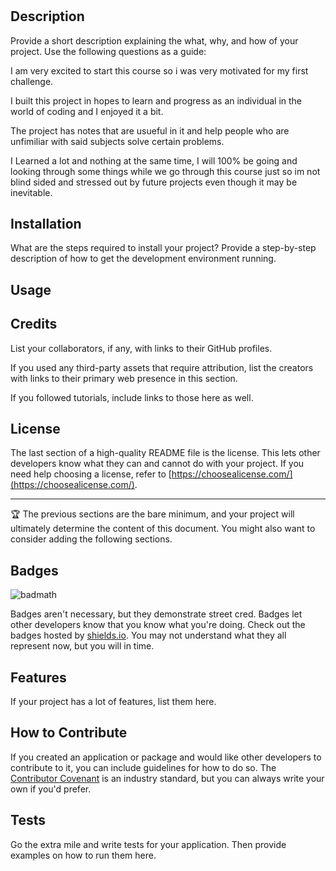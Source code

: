 # <Colins Prework Study Guide>

## Description

Provide a short description explaining the what, why, and how of your project. Use the following questions as a guide:

I am very excited to start this course so i was very motivated for my first challenge.

I built this project in hopes to learn and progress as an individual in the world of coding and I enjoyed it a bit.

The project has notes that are usueful in it and help people who are unfimiliar with said subjects solve certain problems.

I Learned a lot and nothing at the same time, I will 100% be going and looking through some things while we go through this course just so im not blind sided and stressed out by future projects even though it may be inevitable.

## Installation

What are the steps required to install your project? Provide a step-by-step description of how to get the development environment running.

## Usage



## Credits

List your collaborators, if any, with links to their GitHub profiles.

If you used any third-party assets that require attribution, list the creators with links to their primary web presence in this section.

If you followed tutorials, include links to those here as well.

## License

The last section of a high-quality README file is the license. This lets other developers know what they can and cannot do with your project. If you need help choosing a license, refer to [https://choosealicense.com/](https://choosealicense.com/).

---

🏆 The previous sections are the bare minimum, and your project will ultimately determine the content of this document. You might also want to consider adding the following sections.

## Badges

![badmath](https://img.shields.io/github/languages/top/nielsenjared/badmath)

Badges aren't necessary, but they demonstrate street cred. Badges let other developers know that you know what you're doing. Check out the badges hosted by [shields.io](https://shields.io/). You may not understand what they all represent now, but you will in time.

## Features

If your project has a lot of features, list them here.

## How to Contribute

If you created an application or package and would like other developers to contribute to it, you can include guidelines for how to do so. The [Contributor Covenant](https://www.contributor-covenant.org/) is an industry standard, but you can always write your own if you'd prefer.

## Tests

Go the extra mile and write tests for your application. Then provide examples on how to run them here.
